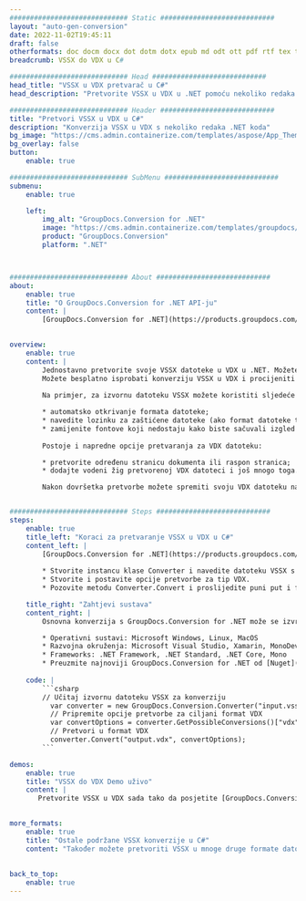 ```yaml
---
############################# Static ############################
layout: "auto-gen-conversion"
date: 2022-11-02T19:45:11
draft: false
otherformats: doc docm docx dot dotm dotx epub md odt ott pdf rtf tex txt vdx vsdm vsdx vssm vssx vstm vstx vsx vtx xps
breadcrumb: VSSX do VDX u C#

############################# Head ############################
head_title: "VSSX u VDX pretvarač u C#"
head_description: "Pretvorite VSSX u VDX u .NET pomoću nekoliko redaka koda. Koristite GroupDocs Document Conversion API za pretvaranje preko 160 formata datoteka."

############################# Header ############################
title: "Pretvori VSSX u VDX u C#"
description: "Konverzija VSSX u VDX s nekoliko redaka .NET koda"
bg_image: "https://cms.admin.containerize.com/templates/aspose/App_Themes/V3/images/bg/header1.png"
bg_overlay: false
button:
    enable: true

############################# SubMenu ############################
submenu:
    enable: true

    left:
        img_alt: "GroupDocs.Conversion for .NET"
        image: "https://cms.admin.containerize.com/templates/groupdocs/images/product-logos/90x90-noborder/groupdocs-conversion-net.png"
        product: "GroupDocs.Conversion"
        platform: ".NET"



############################# About ############################
about:
    enable: true
    title: "O GroupDocs.Conversion for .NET API-ju"
    content: |
        [GroupDocs.Conversion for .NET](https://products.groupdocs.com/conversion/net/) može se koristiti za pretvaranje Microsoft Worda, Excela, PowerPointa, PDF-a, Visio i drugih formata. GroupDocs.Conversion je samostalni API koji je prikladan za pozadinske i interne sustave gdje su potrebne visoke performanse. Ne ovisi o softveru poput Microsofta ili Open Officea.
    

overview:
    enable: true
    content: |
        Jednostavno pretvorite svoje VSSX datoteke u VDX u .NET. Možete koristiti samo nekoliko C# linija koda na bilo kojoj platformi po vašem izboru kao što su - Windows, Linux, macOS.
        Možete besplatno isprobati konverziju VSSX u VDX i procijeniti kvalitetu rezultata konverzije. Uz jednostavne scenarije konverzije datoteka, možete isprobati naprednije opcije za učitavanje izvorne VSSX datoteke i za spremanje izlaznog VDX rezultata. 
        
        Na primjer, za izvornu datoteku VSSX možete koristiti sljedeće opcije učitavanja:

        * automatsko otkrivanje formata datoteke;
        * navedite lozinku za zaštićene datoteke (ako format datoteke to podržava);
        * zamijenite fontove koji nedostaju kako biste sačuvali izgled dokumenta.
        
        Postoje i napredne opcije pretvaranja za VDX datoteku:

        * pretvorite određenu stranicu dokumenta ili raspon stranica;
        * dodajte vodeni žig pretvorenoj VDX datoteci i još mnogo toga.

        Nakon dovršetka pretvorbe možete spremiti svoju VDX datoteku na lokalnu stazu datoteke ili bilo koju pohranu treće strane kao što su FTP, Amazon S3, Google Drive, Dropbox itd. Imajte na umu - da pretvorite VSSX u {{ TO}} nema potrebe za instaliranjem bilo kakvog dodatnog softvera - poput MS Officea, Open Officea, Adobe Acrobat Readera itd.


############################# Steps ############################
steps:
    enable: true
    title_left: "Koraci za pretvaranje VSSX u VDX u C#"
    content_left: |
        [GroupDocs.Conversion for .NET](https://products.groupdocs.com/conversion/net/) programerima olakšava pretvaranje VSSX datoteke u VDX s nekoliko redaka koda.
        
        * Stvorite instancu klase Converter i navedite datoteku VSSX s punim putem
        * Stvorite i postavite opcije pretvorbe za tip VDX.
        * Pozovite metodu Converter.Convert i proslijedite puni put i format (VDX) kao parametar

    title_right: "Zahtjevi sustava"
    content_right: |
        Osnovna konverzija s GroupDocs.Conversion for .NET može se izvršiti u samo nekoliko jednostavnih koraka. Naši API-ji podržani su na svim glavnim platformama i operativnim sustavima. Prije izvršavanja koda u nastavku, provjerite imate li sljedeće preduvjete instalirane na vašem sustavu.

        * Operativni sustavi: Microsoft Windows, Linux, MacOS
        * Razvojna okruženja: Microsoft Visual Studio, Xamarin, MonoDevelop
        * Frameworks: .NET Framework, .NET Standard, .NET Core, Mono
        * Preuzmite najnoviji GroupDocs.Conversion for .NET od [Nuget](https://www.nuget.org/packages/groupdocs.conversion)
         
    code: |
        ```csharp    
        // Učitaj izvornu datoteku VSSX za konverziju
          var converter = new GroupDocs.Conversion.Converter("input.vssx");
          // Pripremite opcije pretvorbe za ciljani format VDX
          var convertOptions = converter.GetPossibleConversions()["vdx"].ConvertOptions;
          // Pretvori u format VDX
          converter.Convert("output.vdx", convertOptions);
        ```

demos:
    enable: true
    title: "VSSX do VDX Demo uživo"
    content: |
       Pretvorite VSSX u VDX sada tako da posjetite [GroupDocs.Conversion App](https://products.groupdocs.app/conversion/family) web mjesto. Online demo ima sljedeće prednosti
          

more_formats:
    enable: true
    title: "Ostale podržane VSSX konverzije u C#"
    content: "Također možete pretvoriti VSSX u mnoge druge formate datoteka. Pogledajte popis u nastavku."
       
       
back_to_top:
    enable: true
---
```

